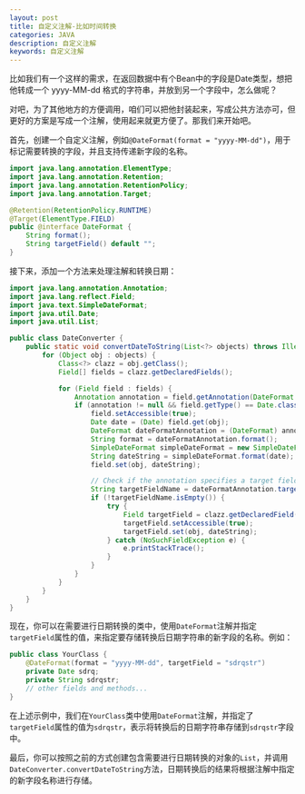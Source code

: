 ```yaml
---
layout: post
title: 自定义注解-比如时间转换
categories: JAVA
description: 自定义注解
keywords: 自定义注解
---
```


比如我们有一个这样的需求，在返回数据中有个Bean中的字段是Date类型，想把他转成一个 yyyy-MM-dd 格式的字符串，并放到另一个字段中，怎么做呢？

对吧，为了其他地方的方便调用，咱们可以把他封装起来，写成公共方法亦可，但更好的方案是写成一个注解，使用起来就更方便了。那我们来开始吧。

首先，创建一个自定义注解，例如`@DateFormat(format = "yyyy-MM-dd")`，用于标记需要转换的字段，并且支持传递新字段的名称。

```java
import java.lang.annotation.ElementType;
import java.lang.annotation.Retention;
import java.lang.annotation.RetentionPolicy;
import java.lang.annotation.Target;

@Retention(RetentionPolicy.RUNTIME)
@Target(ElementType.FIELD)
public @interface DateFormat {
    String format();
    String targetField() default "";
}

```

接下来，添加一个方法来处理注解和转换日期：

```java
import java.lang.annotation.Annotation;
import java.lang.reflect.Field;
import java.text.SimpleDateFormat;
import java.util.Date;
import java.util.List;

public class DateConverter {
    public static void convertDateToString(List<?> objects) throws IllegalAccessException {
        for (Object obj : objects) {
            Class<?> clazz = obj.getClass();
            Field[] fields = clazz.getDeclaredFields();

            for (Field field : fields) {
                Annotation annotation = field.getAnnotation(DateFormat.class);
                if (annotation != null && field.getType() == Date.class) {
                    field.setAccessible(true);
                    Date date = (Date) field.get(obj);
                    DateFormat dateFormatAnnotation = (DateFormat) annotation;
                    String format = dateFormatAnnotation.format();
                    SimpleDateFormat simpleDateFormat = new SimpleDateFormat(format);
                    String dateString = simpleDateFormat.format(date);
                    field.set(obj, dateString);

                    // Check if the annotation specifies a target field name
                    String targetFieldName = dateFormatAnnotation.targetField();
                    if (!targetFieldName.isEmpty()) {
                        try {
                            Field targetField = clazz.getDeclaredField(targetFieldName);
                            targetField.setAccessible(true);
                            targetField.set(obj, dateString);
                        } catch (NoSuchFieldException e) {
                            e.printStackTrace();
                        }
                    }
                }
            }
        }
    }
}
```

现在，你可以在需要进行日期转换的类中，使用`DateFormat`注解并指定`targetField`属性的值，来指定要存储转换后日期字符串的新字段的名称。例如：

```java
public class YourClass {
    @DateFormat(format = "yyyy-MM-dd", targetField = "sdrqstr")
    private Date sdrq;
    private String sdrqstr;
    // other fields and methods...
}
```



在上述示例中，我们在`YourClass`类中使用`DateFormat`注解，并指定了`targetField`属性的值为`sdrqstr`，表示将转换后的日期字符串存储到`sdrqstr`字段中。

最后，你可以按照之前的方式创建包含需要进行日期转换的对象的`List`，并调用`DateConverter.convertDateToString`方法，日期转换后的结果将根据注解中指定的新字段名称进行存储。